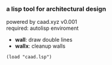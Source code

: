 ### a lisp tool for architectural design

powered by caad.xyz  v0.001  
required: autolisp enviroment

* **wall**: draw double lines  
* **wallx**: cleanup walls

```
(load "caad.lsp")
```



